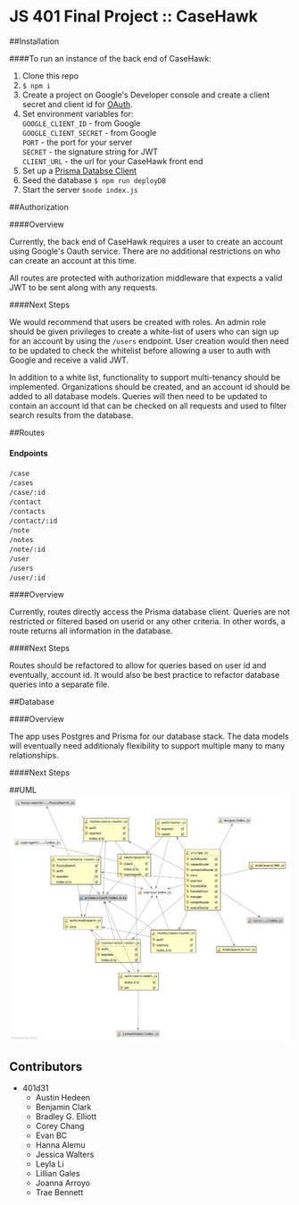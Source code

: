 # JS 401 Final Project :: CaseHawk

##Installation

####To run an instance of the back end of CaseHawk:

1. Clone this repo
2. `$ npm i`
3. Create a project on Google's Developer console and create a client secret and client id for [OAuth](https://developers.google.com/identity/protocols/OAuth2WebServer).  
4. Set environment variables for:  
`GOOGLE_CLIENT_ID` - from Google  
`GOOGLE_CLIENT_SECRET` - from Google  
`PORT` - the port for your server  
`SECRET` - the signature string for JWT   
`CLIENT_URL` - the url for your CaseHawk front end
5. Set up a [Prisma Databse Client](https://www.prisma.io/docs/get-started/01-setting-up-prisma-new-database-JAVASCRIPT-a002/)
6. Seed the database `$ npm run deployDB`
7. Start the server `$node index.js`

##Authorization

####Overview

Currently, the back end of CaseHawk requires a user to create an account using Google's Oauth service.  There are no additional restrictions on who can create an account at this time. 

All routes are protected with authorization middleware that expects a valid JWT to be sent along with any requests.

####Next Steps

We would recommend that users be created with roles.  An admin role should be given privileges to create a white-list of users who can sign up for an account by using the `/users` endpoint. User creation would then need to be updated to check the whitelist before allowing a user to auth with Google and receive a valid JWT.

In addition to a white list, functionality to support multi-tenancy should be implemented.  Organizations should be created, and an account id should be added to all database models.  Queries will then need to be updated to contain an account id that can be checked on all requests and used to filter search results from the database.

##Routes

#### Endpoints

`/case`  
`/cases`  
`/case/:id`  
`/contact`  
`/contacts`  
`/contact/:id`  
`/note`  
`/notes`  
`/note/:id`  
`/user`  
`/users`  
`/user/:id`  

####Overview

Currently, routes directly access the Prisma database client.  Queries are not restricted or filtered based on userid or any other criteria.  In other words, a route returns all information in the database.

####Next Steps

Routes should be refactored to allow for queries based on user id and eventually, account id.  It would also be best practice to refactor database queries into a separate file.

##Database

####Overview

The app uses Postgres and Prisma for our database stack. The data models will eventually need additionaly flexibility to support multiple many to many relationships. 

####Next Steps

##UML
![UML](BackendUML.jpg)

## Contributors
- 401d31
    - Austin Hedeen
    - Benjamin Clark
    - Bradley G. Elliott
    - Corey Chang
    - Evan BC
    - Hanna Alemu
    - Jessica Walters
    - Leyla Li
    - Lillian Gales
    - Joanna Arroyo
    - Trae Bennett
